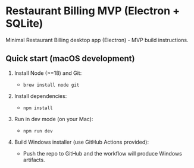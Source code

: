 # Restaurant Billing MVP (Electron + SQLite)

Minimal Restaurant Billing desktop app (Electron) - MVP build instructions.

## Quick start (macOS development)

1. Install Node (>=18) and Git:
   - `brew install node git`

2. Install dependencies:
   - `npm install`

3. Run in dev mode (on your Mac):
   - `npm run dev`

4. Build Windows installer (use GitHub Actions provided):
   - Push the repo to GitHub and the workflow will produce Windows artifacts.
